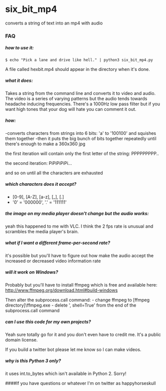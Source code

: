 # six_bit_mp4
converts a string of text into an mp4 with audio


### FAQ


##### how to use it:
   `$ echo "Pick a lane and drive like hell." | python3 six_bit_mp4.py`
   
   A file called hexbit.mp4 should appear in the directory when it's done.


##### what it does:
   Takes a string from the command line and converts it to video and audio.
   The video is a series of varying patterns but the audio tends towards headache inducing frequencies.
	 There's a 1000Hz low pass filter but if you want high tones that your dog will hate you can comment it out.


##### how:
   -converts characters from strings into 6 bits: 'a' to '100100' and squishes them together
   -then it puts the big bunch of bits together repeatedly until there's enough to make a 360x360 jpg
   
   the first iteration will contain only the first letter of the string: PPPPPPPPP..
   
   the second iteration: PiPiPiPiPi...
   
   and so on until all the characters are exhausted


##### which characters does it accept?
   - [0-9], [A-Z], [a-z], [_], [.]
   - '0' = '000000', '.' = '111111'


##### the image on my media player doesn't change but the audio works:
   yeah this happened to me with VLC. I think the 2 fps rate is unusual and scrambles the media player's brain.


##### what if I want a different frame-per-second rate?
   it's possible but you'll have to figure out how make the audio accept the increased or decreased video information rate


##### will it work on Windows?
   Probably but you'll have to install ffmpeg which is free and available here: http://www.ffmpeg.org/download.html#build-windows
   
   Then alter the subprocess.call command:
     - change ffmpeg to [ffmpeg directory]\ffmpeg.exe
     - delete ', shell=True' from the end of the subprocess.call command


##### can I use this code for my own projects?
   Yeah sure totally go for it and you don't even have to credit me. It's a public domain license.

   If you build a twitter bot please let me know so I can make videos.


##### why is this Python 3 only?
   it uses int.to_bytes which isn't available in Python 2. Sorry!
   
   
####If you have questions or whatever I'm on twitter as happyhorseskull
